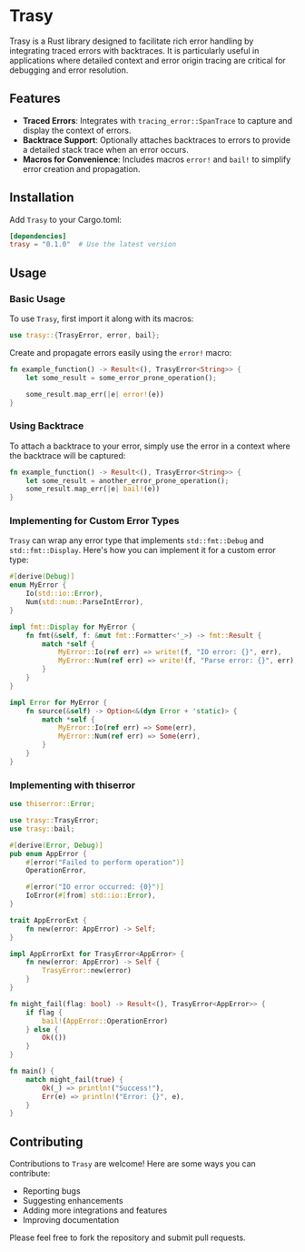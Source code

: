 # Trasy

Trasy is a Rust library designed to facilitate rich error handling by integrating traced errors with backtraces. It is particularly useful in applications where detailed context and error origin tracing are critical for debugging and error resolution.

## Features

- **Traced Errors**: Integrates with `tracing_error::SpanTrace` to capture and display the context of errors.
- **Backtrace Support**: Optionally attaches backtraces to errors to provide a detailed stack trace when an error occurs.
- **Macros for Convenience**: Includes macros `error!` and `bail!` to simplify error creation and propagation.

## Installation

Add `Trasy` to your Cargo.toml:

```toml
[dependencies]
trasy = "0.1.0"  # Use the latest version
```

## Usage

### Basic Usage

To use `Trasy`, first import it along with its macros:

```rust
use trasy::{TrasyError, error, bail};
```

Create and propagate errors easily using the `error!` macro:

```rust
fn example_function() -> Result<(), TrasyError<String>> {
    let some_result = some_error_prone_operation();

    some_result.map_err(|e| error!(e))
}
```

### Using Backtrace

To attach a backtrace to your error, simply use the error in a context where the backtrace will be captured:

```rust
fn example_function() -> Result<(), TrasyError<String>> {
    let some_result = another_error_prone_operation();
    some_result.map_err(|e| bail!(e))
}
```

### Implementing for Custom Error Types

`Trasy` can wrap any error type that implements `std::fmt::Debug` and `std::fmt::Display`. Here's how you can implement it for a custom error type:

```rust
#[derive(Debug)]
enum MyError {
    Io(std::io::Error),
    Num(std::num::ParseIntError),
}

impl fmt::Display for MyError {
    fn fmt(&self, f: &mut fmt::Formatter<'_>) -> fmt::Result {
        match *self {
            MyError::Io(ref err) => write!(f, "IO error: {}", err),
            MyError::Num(ref err) => write!(f, "Parse error: {}", err),
        }
    }
}

impl Error for MyError {
    fn source(&self) -> Option<&(dyn Error + 'static)> {
        match *self {
            MyError::Io(ref err) => Some(err),
            MyError::Num(ref err) => Some(err),
        }
    }
}
```

### Implementing with thiserror

```rust
use thiserror::Error;

use trasy::TrasyError;
use trasy::bail;

#[derive(Error, Debug)]
pub enum AppError {
    #[error("Failed to perform operation")]
    OperationError,

    #[error("IO error occurred: {0}")]
    IoError(#[from] std::io::Error),
}

trait AppErrorExt {
    fn new(error: AppError) -> Self;
}

impl AppErrorExt for TrasyError<AppError> {
    fn new(error: AppError) -> Self {
        TrasyError::new(error)
    }
}

fn might_fail(flag: bool) -> Result<(), TrasyError<AppError>> {
    if flag {
        bail!(AppError::OperationError)
    } else {
        Ok(())
    }
}

fn main() {
    match might_fail(true) {
        Ok(_) => println!("Success!"),
        Err(e) => println!("Error: {}", e),
    }
}
```

## Contributing

Contributions to `Trasy` are welcome! Here are some ways you can contribute:

- Reporting bugs
- Suggesting enhancements
- Adding more integrations and features
- Improving documentation

Please feel free to fork the repository and submit pull requests.
